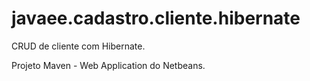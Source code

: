 # javaee.cadastro.cliente.hibernate
CRUD de cliente com Hibernate.

Projeto Maven - Web Application do Netbeans.

